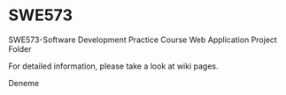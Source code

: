 # SWE573
SWE573-Software Development Practice Course Web Application Project Folder

For detailed information, please take a look at wiki pages. 

Deneme

